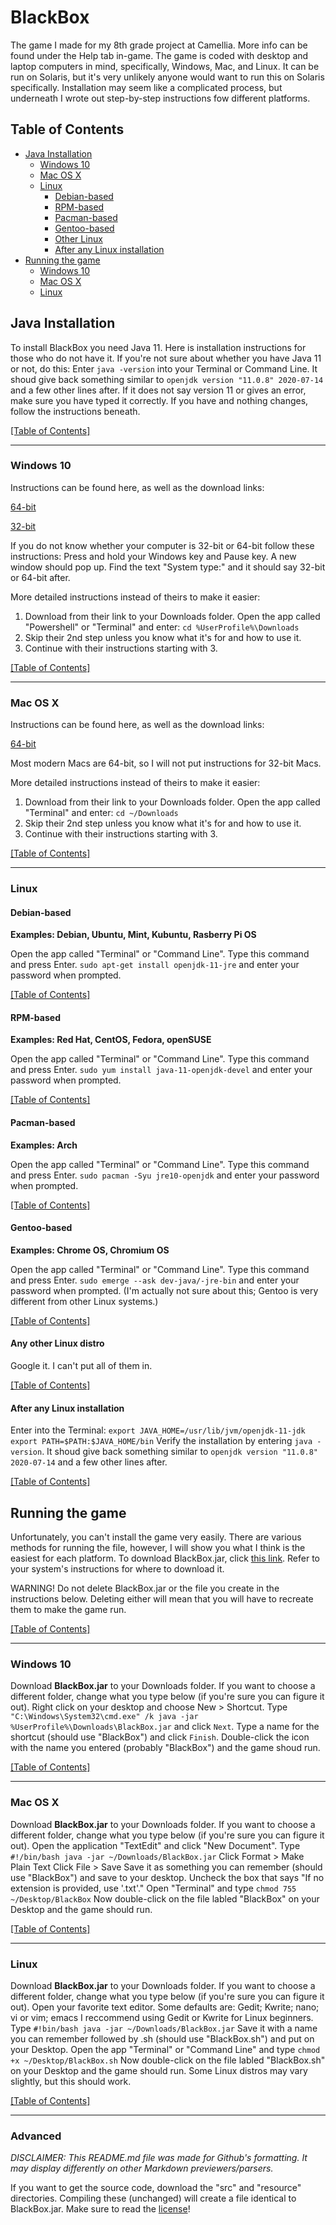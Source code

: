 <!DOCTYPE html>
<html lang="en">
<head>
  <meta charset="UTF-8">
</head>
<body>

# BlackBox
The game I made for my 8th grade project at Camellia. More info can be found under the Help tab in-game.
The game is coded with desktop and laptop computers in mind, specifically, Windows, Mac, and Linux. It can be run on Solaris, but it's very unlikely anyone would want to run this on Solaris specifically.
Installation may seem like a complicated process, but underneath I wrote out step-by-step instructions fow different platforms.
<a name=top>

## Table of Contents

- <a href="#JavaInstall" target="_self">Java Installation</a>
  - <a href="#JIWindows" target="_self">Windows 10</a>
  - <a href="#JIMacOS" target="_self">Mac OS X</a>
  - <a href="#JILinux" target="_self">Linux</a>
    - <a href="#Debian" target="_self">Debian-based</a>
    - <a href="#RPM" target="_self">RPM-based</a>
    - <a href="#Pacman" target="_self">Pacman-based</a>
    - <a href="#Gentoo" target="_self">Gentoo-based</a>
    - <a href="#Other" target="_self">Other Linux</a>
    - <a href="#AfterLinux" target="_self">After any Linux installation</a>
- <a href="#RunningGame" target="_self">Running the game</a>
  - <a href="#RGWindows" target="_self">Windows 10</a>
  - <a href="#RGMacOS" target="_self">Mac OS X</a>
  - <a href="#RGLinux" target="_self">Linux</a>

## <a name="JavaInstall"></a>Java Installation
To install BlackBox you need Java 11. Here is installation instructions for those who do not have it.
If you're not sure about whether you have Java 11 or not, do this:
Enter `java -version` into your Terminal or Command Line. It shoud give back something similar to `openjdk version "11.0.8" 2020-07-14` and a few other lines after.
If it does not say version 11 or gives an error, make sure you have typed it correctly. If you have and nothing changes, follow the instructions beneath.

<a href="#top" target="_self">[Table of Contents]</a>

---

### <a name="JIWindows"></a>Windows 10
Instructions can be found here, as well as the download links:

[64-bit](https://adoptopenjdk.net/installation.html#x64_win-jre)

[32-bit](https://adoptopenjdk.net/installation.html#x86-32_win-jre)

If you do not know whether your computer is 32-bit or 64-bit follow these instructions:
Press and hold your Windows key and Pause key. A new window should pop up.
Find the text "System type:" and it should say 32-bit or 64-bit after.

More detailed instructions instead of theirs to make it easier: 
1. Download from their link to your Downloads folder. Open the app called "Powershell" or "Terminal" and enter: `cd %UserProfile%\Downloads`
2. Skip their 2nd step unless you know what it's for and how to use it.
3. Continue with their instructions starting with 3.

<a href="#top" target="_self">[Table of Contents]</a>

---

### <a name="JIMacOS"></a>Mac OS X
Instructions can be found here, as well as the download links:

[64-bit](https://adoptopenjdk.net/installation.html#x64_mac-jre)

Most modern Macs are 64-bit, so I will not put instructions for 32-bit Macs.

More detailed instructions instead of theirs to make it easier: 
1. Download from their link to your Downloads folder. Open the app called "Terminal" and enter: `cd ~/Downloads`
2. Skip their 2nd step unless you know what it's for and how to use it.
3. Continue with their instructions starting with 3.

<a href="#top" target="_self">[Table of Contents]</a>

---

### <a name="JILinux"></a> Linux
#### <a name="Debian"></a> Debian-based
**Examples: Debian, Ubuntu, Mint, Kubuntu, Rasberry Pi OS**

Open the app called "Terminal" or "Command Line".
Type this command and press Enter.
`sudo apt-get install openjdk-11-jre` and enter your password when prompted.

<a href="#top" target="_self">[Table of Contents]</a>

#### <a name="RPM"></a> RPM-based
**Examples: Red Hat, CentOS, Fedora, openSUSE**

Open the app called "Terminal" or "Command Line".
Type this command and press Enter.
`sudo yum install java-11-openjdk-devel` and enter your password when prompted.

<a href="#top" target="_self">[Table of Contents]</a>

#### <a name="Pacman"></a> Pacman-based
**Examples: Arch**

Open the app called "Terminal" or "Command Line".
Type this command and press Enter.
`sudo pacman -Syu jre10-openjdk` and enter your password when prompted.

<a href="#top" target="_self">[Table of Contents]</a>

#### <a name="Gentoo"></a> Gentoo-based
**Examples: Chrome OS, Chromium OS**

Open the app called "Terminal" or "Command Line".
Type this command and press Enter.
`sudo emerge --ask dev-java/-jre-bin` and enter your password when prompted.
(I'm actually not sure about this; Gentoo is very different from other Linux systems.)

<a href="#top" target="_self">[Table of Contents]</a>

#### <a name="Other"></a> Any other Linux distro
Google it. I can't put all of them in.

<a href="#top" target="_self">[Table of Contents]</a>

#### <a name="AfterLinux"></a> After any Linux installation
Enter into the Terminal:
`export JAVA_HOME=/usr/lib/jvm/openjdk-11-jdk`
`export PATH=$PATH:$JAVA_HOME/bin`
Verify the installation by entering `java -version`. It shoud give back something similar to `openjdk version "11.0.8" 2020-07-14` and a few other lines after.

<a href="#top" target="_self">[Table of Contents]</a>


## <a name="RunningGame"></a> Running the game
Unfortunately, you can't install the game very easily. There are various methods for running the file, however, I will show you what I think is the easiest for each platform.
To download BlackBox.jar, click [this link](https://github.com/odnahaon/BlackBox/raw/master/BlackBox.jar). Refer to your system's instructions for where to download it.

WARNING! Do not delete BlackBox.jar or the file you create in the instructions below. Deleting either will mean that you will have to recreate them to make the game run.

<a href="#top" target="_self">[Table of Contents]</a>

---

### <a name="RGWindows"></a> Windows 10
Download **BlackBox.jar** to your Downloads folder. If you want to choose a different folder, change what you type below (if you're sure you can figure it out).
Right click on your desktop and choose New > Shortcut.
Type `"C:\Windows\System32\cmd.exe" /k java -jar %UserProfile%\Downloads\BlackBox.jar` and click `Next`.
Type a name for the shortcut (should use "BlackBox") and click `Finish`.
Double-click the icon with the name you entered (probably "BlackBox") and the game shoud run.

<a href="#top" target="_self">[Table of Contents]</a>

---

### <a name="RGMacOS"></a> Mac OS X
Download **BlackBox.jar** to your Downloads folder. If you want to choose a different folder, change what you type below (if you're sure you can figure it out).
Open the application "TextEdit" and click "New Document".
Type `#!/bin/bash
java -jar ~/Downloads/BlackBox.jar`
Click Format > Make Plain Text
Click File > Save
Save it as something you can remember (should use "BlackBox") and save to your desktop.
Uncheck the box that says "If no extension is provided, use '.txt'."
Open "Terminal" and type `chmod 755 ~/Desktop/BlackBox`
Now double-click on the file labled "BlackBox" on your Desktop and the game should run.

<a href="#top" target="_self">[Table of Contents]</a>

---

### <a name="RGLinux"></a> Linux
Download **BlackBox.jar** to your Downloads folder. If you want to choose a different folder, change what you type below (if you're sure you can figure it out).
Open your favorite text editor. Some defaults are:
Gedit; Kwrite; nano; vi or vim; emacs
I reccommend using Gedit or Kwrite for Linux beginners.
Type `#!bin/bash
java -jar ~/Downloads/BlackBox.jar`
Save it with a name you can remember followed by .sh (should use "BlackBox.sh") and put on your Desktop.
Open the app "Terminal" or "Command Line" and type `chmod +x ~/Desktop/BlackBox.sh`
Now double-click on the file labled "BlackBox.sh" on your Desktop and the game should run.
Some Linux distros may vary slightly, but this should work.

<a href="#top" target="_self">[Table of Contents]</a>

---

### <a name="Advanced"></a> Advanced

*DISCLAIMER: This README.md file was made for Github's formatting. It may display differently on other Markdown previewers/parsers.*

If you want to get the source code, download the "src" and "resource" directories. Compiling these (unchanged) will create a file identical to BlackBox.jar. Make sure to read the [license](https://github.com/odnahaon/BlackBox/blob/master/LICENSE)!
